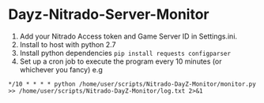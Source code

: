 # Dayz-Nitrado-Server-Monitor

1) Add your Nitrado Access token and Game Server ID in Settings.ini.
2) Install to host with python 2.7
3) Install python dependencies
```pip install requests configparser```
5) Set up a cron job to execute the program every 10 minutes (or whichever you fancy) e.g

```*/10 * * * * python /home/user/scripts/Nitrado-DayZ-Monitor/monitor.py >> /home/user/scripts/Nitrado-DayZ-Monitor/log.txt 2>&1```

